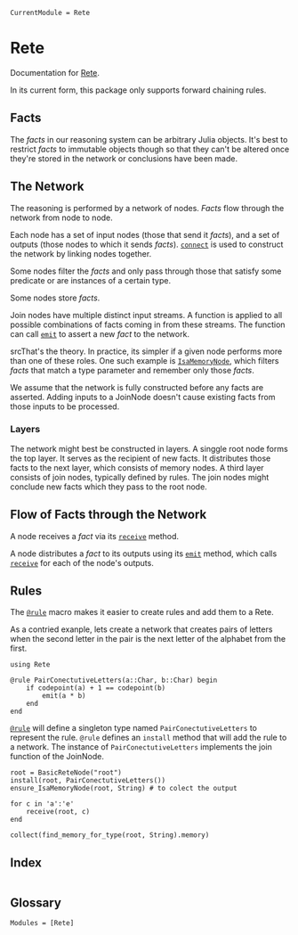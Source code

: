 ```@meta
CurrentModule = Rete
```

# Rete

Documentation for [Rete](https://github.com/MarkNahabedian/Rete.jl).

In its current form, this package only supports forward chaining
rules.


## Facts

The *facts* in our reasoning system can be arbitrary Julia objects.
It's best to restrict *facts* to immutable objects though so that they
can't be altered once they're stored in the network or conclusions
have been made.


## The Network

The reasoning is performed by a network of nodes.  *Facts* flow
through the network from node to node.

Each node has a set of input nodes (those that send it *facts*), and a
set of outputs (those nodes to which it sends *facts*).
[`connect`](@ref) is used to construct the network by linking nodes
together.

Some nodes filter the *facts* and only pass through those that satisfy
some predicate or are instances of a certain type.

Some nodes store *facts*.

Join nodes have multiple distinct input streams.  A function is
applied to all possible combinations of facts coming in from these
streams.  The function can call [`emit`](@ref) to assert a new *fact*
to the network.


srcThat's the theory.  In practice, its simpler if a given node performs
more than one of these roles.  One such example is
[`IsaMemoryNode`](@ref), which filters *facts* that match a type
parameter and remember only those *facts*.

We assume that the network is fully constructed before any facts are
asserted.  Adding inputs to a JoinNode doesn't cause existing facts
from those inputs to be processed.


### Layers

The network might best be constructed in layers.  A singgle root node
forms the top layer.  It serves as the recipient of new facts.  It
distributes those facts to the next layer, which consists of memory
nodes.  A third layer consists of join nodes, typically defined by
rules.  The join nodes might conclude new facts which they pass to the
root node.


## Flow of Facts through the Network

A node receives a *fact* via its [`receive`](@ref) method.

A node distributes a *fact* to its outputs using its [`emit`](@ref)
method, which calls [`receive`](@ref) for each of the node's outputs.


## Rules

The [`@rule`](@ref) macro makes it easier to create rules and add them
to a Rete.

As a contried exanple, lets create a network that creates pairs of
letters when the second letter in the pair is the next letter of the
alphabet from the first.

```@example rule1
using Rete

@rule PairConectutiveLetters(a::Char, b::Char) begin
    if codepoint(a) + 1 == codepoint(b)
        emit(a * b)
    end
end
```

[`@rule`](@ref) will define a singleton type named
`PairConectutiveLetters` to represent the rule.  `@rule` defines an
`install` method that will add the rule to a network.  The instance of
`PairConectutiveLetters` implements the join function of the JoinNode.


```@example rule1
root = BasicReteNode("root")
install(root, PairConectutiveLetters())
ensure_IsaMemoryNode(root, String) # to colect the output

for c in 'a':'e'
    receive(root, c)
end

collect(find_memory_for_type(root, String).memory)
```



## Index

```@index
```

## Glossary

```@autodocs
Modules = [Rete]
```

